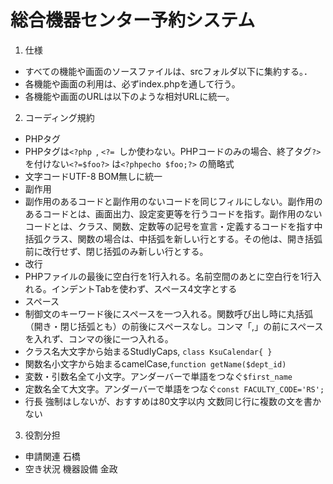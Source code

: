 # 総合機器センター予約システム
1. 仕様
 - すべての機能や画面のソースファイルは、srcフォルダ以下に集約する。．
 - 各機能や画面の利用は、必ずindex.phpを通して行う。
 - 各機能や画面のURLは以下のような相対URLに統一。

2. コーディング規約
- PHPタグ
- PHPタグは`<?php `, `<?= `しか使わない。PHPコードのみの場合、終了タグ`?>` を付けない`<?=$foo?>` は`<?phpecho $foo;?>` の簡略式
- 文字コードUTF-8 BOM無しに統一
- 副作用
- 副作用のあるコードと副作用のないコードを同じフィルにしない。副作用のあるコードとは、画面出力、設定変更等を行うコードを指す。副作用のないコードとは、クラス、関数、定数等の記号を宣言・定義するコードを指す中括弧クラス、関数の場合は、中括弧を新しい行とする。その他は、開き括弧前に改行せず、閉じ括弧のみ新しい行とする。
- 改行
- PHPファイルの最後に空白行を1行入れる。名前空間のあとに空白行を1行入れる。インデントTabを使わず、スペース4文字とする
- スペース
- 制御文のキーワード後にスペースを一つ入れる。関数呼び出し時に丸括弧（開き・閉じ括弧とも）の前後にスペースなし。コンマ「,」の前にスペースを入れず、コンマの後に一つ入れる。
- クラス名大文字から始まるStudlyCaps, `class KsuCalendar{ }`
- 関数名小文字から始まるcamelCase,`function getName($dept_id)`
- 変数・引数名全て小文字。アンダーバーで単語をつなぐ`$first_name`
- 定数名全て大文字。アンダーバーで単語をつなぐ`const FACULTY_CODE='RS';`
- 行長 強制はしないが、おすすめは80文字以内 文数同じ行に複数の文を書かない

3. 役割分担
- 申請関連 石橋
- 空き状況 機器設備 金政
